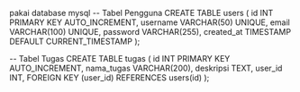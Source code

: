 pakai database mysql
-- Tabel Pengguna
CREATE TABLE users (
    id INT PRIMARY KEY AUTO_INCREMENT,
    username VARCHAR(50) UNIQUE,
    email VARCHAR(100) UNIQUE,
    password VARCHAR(255),
    created_at TIMESTAMP DEFAULT CURRENT_TIMESTAMP
);

-- Tabel Tugas
CREATE TABLE tugas (
    id INT PRIMARY KEY AUTO_INCREMENT,
    nama_tugas VARCHAR(200),
    deskripsi TEXT,
    user_id INT,
    FOREIGN KEY (user_id) REFERENCES users(id)
);
